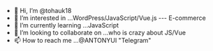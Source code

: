 - 👋 Hi, I’m @tohauk18
- 👀 I’m interested in ...WordPress/JavaScript/Vue.js --- E-commerce
- 🌱 I’m currently learning ...JavaScript
- 💞️ I’m looking to collaborate on ...who is crazy about JS/Vue
- 📫 How to reach me ...@ANTONYUI "Telegram"

<!---
tohauk18/tohauk18 is a ✨ special ✨ repository because its `README.md` (this file) appears on your GitHub profile.
You can click the Preview link to take a look at your changes.
--->
